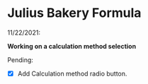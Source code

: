 # Julius Bakery Formula

11/22/2021:

**Working on a calculation method selection**

Pending:

-   [x] Add Calculation method radio button.
